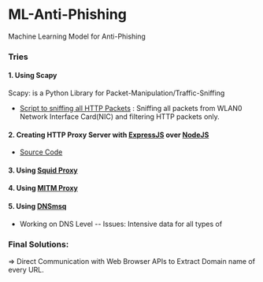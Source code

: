 # ML-Anti-Phishing
Machine Learning Model for Anti-Phishing

### Tries

#### 1. Using Scapy
Scapy: is a Python Library for Packet-Manipulation/Traffic-Sniffing
- [Script to sniffing all HTTP Packets](./HTTP-Sniffer.py) : Sniffing all packets from WLAN0 Network Interface Card(NIC) and filtering HTTP packets only.

#### 2. Creating HTTP Proxy Server with [ExpressJS](http://expressjs.com) over [NodeJS](https://nodejs.org/en)
- [Source Code]()

#### 3. Using [Squid Proxy](http://www.squid-cache.org)

#### 4. Using [MITM Proxy](https://mitmproxy.org/)

#### 5. Using [DNSmsq](http://www.thekelleys.org.uk/dnsmasq/doc.html)
- Working on DNS Level
-- Issues: Intensive data for all types of

### Final Solutions:

=> Direct Communication with Web Browser APIs to Extract Domain name of every URL.
